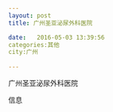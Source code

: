 ```yaml
--- 
layout: post 
title: 广州圣亚泌尿外科医院

date:   2016-05-03 13:39:56 
categories:其他  
city:广州
  
--- 
```

   
广州圣亚泌尿外科医院

信息

